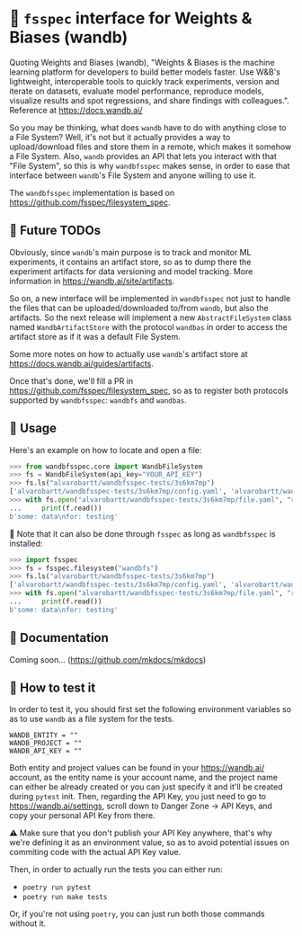 # 🍱 `fsspec` interface for Weights & Biases (wandb)

Quoting Weights and Biases (wandb), "Weights & Biases is the 
machine learning platform for developers to build better models 
faster. Use W&B's lightweight, interoperable tools to quickly track 
experiments, version and iterate on datasets, evaluate model performance, 
reproduce models, visualize results and spot regressions, and share 
findings with colleagues.". Reference at https://docs.wandb.ai/

So you may be thinking, what does `wandb` have to do with anything
close to a File System? Well, it's not but it actually provides a way
to upload/download files and store them in a remote, which makes it somehow
a File System. Also, `wandb` provides an API that lets you interact with
that "File System", so this is why `wandbfsspec` makes sense, in order to ease
that interface between `wandb`'s File System and anyone willing to use it.

The `wandbfsspec` implementation is based on https://github.com/fsspec/filesystem_spec.

## 🔮 Future TODOs

Obviously, since `wandb`'s main purpose is to track and monitor ML experiments,
it contains an artifact store, so as to dump there the experiment artifacts for data
versioning and model tracking. More information in https://wandb.ai/site/artifacts.

So on, a new interface will be implemented in `wandbfsspec` not just to handle the files
that can be uploaded/downloaded to/from `wandb`, but also the artifacts. So the next release
will implement a new `AbstractFileSystem` class named `WandbArtifactStore` with the protocol
`wandbas` in order to access the artifact store as if it was a default File System.

Some more notes on how to actually use `wandb`'s artifact store at https://docs.wandb.ai/guides/artifacts.

Once that's done, we'll fill a PR in https://github.com/fsspec/filesystem_spec, so as to
register both protocols supported by `wandbfsspec`: `wandbfs` and `wandbas`.

## 🚸 Usage

Here's an example on how to locate and open a file:

```python
>>> from wandbfsspec.core import WandbFileSystem
>>> fs = WandbFileSystem(api_key="YOUR_API_KEY")
>>> fs.ls("alvarobartt/wandbfsspec-tests/3s6km7mp")
['alvarobartt/wandbfsspec-tests/3s6km7mp/config.yaml', 'alvarobartt/wandbfsspec-tests/3s6km7mp/file.yaml', 'alvarobartt/wandbfsspec-tests/3s6km7mp/files/file-1.json', 'alvarobartt/wandbfsspec-tests/3s6km7mp/files/file-2.yaml', 'alvarobartt/wandbfsspec-tests/3s6km7mp/files/file-3.txt', 'alvarobartt/wandbfsspec-tests/3s6km7mp/output.log', 'alvarobartt/wandbfsspec-tests/3s6km7mp/requirements.txt', 'alvarobartt/wandbfsspec-tests/3s6km7mp/wandb-metadata.json', 'alvarobartt/wandbfsspec-tests/3s6km7mp/wandb-summary.json']
>>> with fs.open("alvarobartt/wandbfsspec-tests/3s6km7mp/file.yaml", "rb") as f:
...     print(f.read())
b'some: data\nfor: testing'
```

📌 Note that it can also be done through `fsspec` as long as `wandbfsspec` is installed:

```python
>>> import fsspec
>>> fs = fsspec.filesystem("wandbfs")
>>> fs.ls("alvarobartt/wandbfsspec-tests/3s6km7mp")
['alvarobartt/wandbfsspec-tests/3s6km7mp/config.yaml', 'alvarobartt/wandbfsspec-tests/3s6km7mp/file.yaml', 'alvarobartt/wandbfsspec-tests/3s6km7mp/files/file-1.json', 'alvarobartt/wandbfsspec-tests/3s6km7mp/files/file-2.yaml', 'alvarobartt/wandbfsspec-tests/3s6km7mp/files/file-3.txt', 'alvarobartt/wandbfsspec-tests/3s6km7mp/output.log', 'alvarobartt/wandbfsspec-tests/3s6km7mp/requirements.txt', 'alvarobartt/wandbfsspec-tests/3s6km7mp/wandb-metadata.json', 'alvarobartt/wandbfsspec-tests/3s6km7mp/wandb-summary.json']
>>> with fs.open("alvarobartt/wandbfsspec-tests/3s6km7mp/file.yaml", "rb") as f:
...     print(f.read())
b'some: data\nfor: testing'
```

## 📝 Documentation

Coming soon... (https://github.com/mkdocs/mkdocs)

## 🧪 How to test it

In order to test it, you should first set the following environment variables
so as to use `wandb` as a file system for the tests.

```
WANDB_ENTITY = ""
WANDB_PROJECT = ""
WANDB_API_KEY = ""
```

Both entity and project values can be found in your https://wandb.ai/ account, as
the entity name is your account name, and the project name can either be already
created or you can just specify it and it'll be created during `pytest` init. Then,
regarding the API Key, you just need to go to https://wandb.ai/settings, scroll
down to Danger Zone -> API Keys, and copy your personal API Key from there.

⚠️ Make sure that you don't publish your API Key anywhere, that's why we're defining
it as an environment value, so as to avoid potential issues on commiting code with
the actual API Key value.

Then, in order to actually run the tests you can either run:

- `poetry run pytest`
- `poetry run make tests`

Or, if you're not using `poetry`, you can just run both those commands without it.